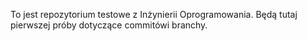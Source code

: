 To jest repozytorium testowe z Inżynierii Oprogramowania.
Będą tutaj pierwszej próby dotyczące commitówi branchy.
